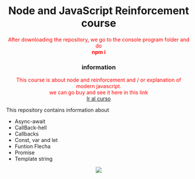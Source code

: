 <h1 align="center">Node and JavaScript Reinforcement course</h1>

<p align="center" style="color: red;">
After downloading the repository, we go to the console program folder and do
<br/>
<b>npm i</b>
</p>

<h3 align="center">information</h3>



<p align="center" style="color: red;">
 This course is about node and reinforcement and / or explanation of modern javascript.
 <br/>
 we can go buy and see it here in this link
 <br/>
  <a target="_blank" href="https://www.udemy.com/course/node-de-cero-a-experto">Ir al curso</a>

</p>

<p align="left" color="red">
This repository contains information about
</p>

  <ul>
  <li>Async-await</li>
  <li>CallBack-hell</li>
  <li>Callbacks</li>
  <li>Const, var and let</li>
  <li>Funtion Flecha</li>
  <li>Promise</li>
  <li>Template string</li>

  </ul>

<p align="center">
  <img src="./list.gif">
</p>
